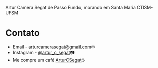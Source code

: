 Artur Camera Segat de Passo Fundo, morando em Santa Maria
CTISM-UFSM
# Contato

- Email - <arturcamerasegat@gmail.com>✉
- Instagram - [@artur_c_segat](https://www.instagram.com/artur_c_segat/)📷
- Me compre um café [ArturCSegat](https://buymeacoffee.com/ArturCSegat)☕
